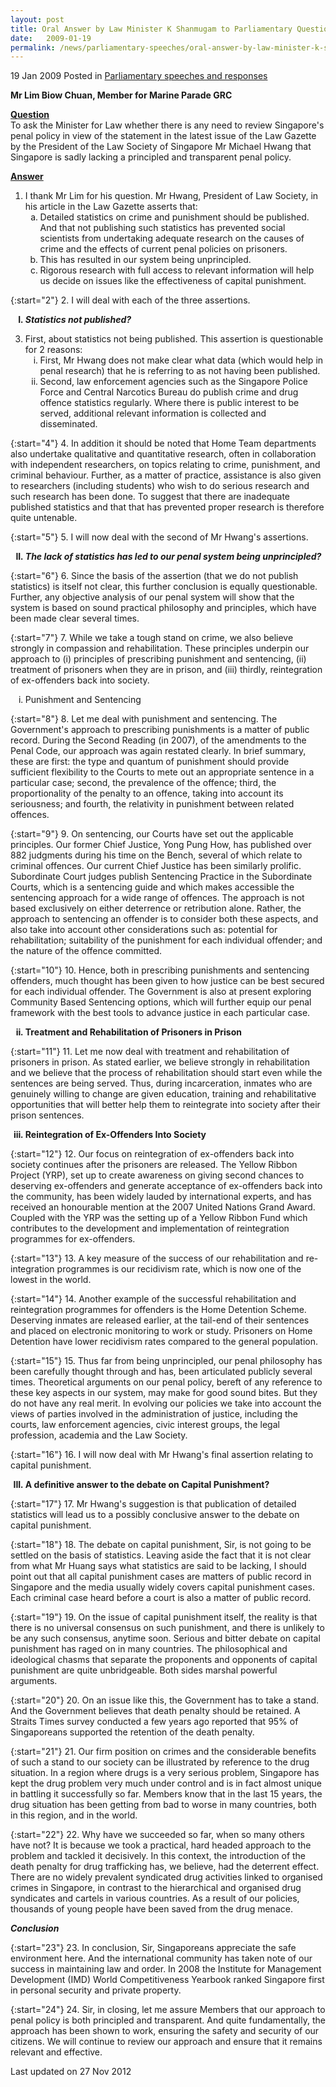```yaml
---
layout: post
title: Oral Answer by Law Minister K Shanmugam to Parliamentary Question on Penal Policy
date:   2009-01-19
permalink: /news/parliamentary-speeches/oral-answer-by-law-minister-k-shanmugam-to-parliamentary-question-on-penal-policy
---
```


19 Jan 2009 Posted in [Parliamentary speeches and responses](/news/parliamentary-speeches)

**Mr Lim Biow Chuan, Member for Marine Parade GRC**

**<u>Question </u>**  
To ask the Minister for Law whether there is any need to review Singapore's penal policy in view of the statement in the latest issue of the Law Gazette by the President of the Law Society of Singapore Mr Michael Hwang that Singapore is sadly lacking a principled and transparent penal policy.

**<u>Answer</u>**  


<ol>
<li>I thank Mr Lim for his question.  Mr Hwang, President of Law Society, in his article in the Law Gazette asserts that:

<ol style="list-style-type: lower-alpha">
<li>Detailed statistics on crime and punishment should be published. And that not publishing such statistics has prevented social scientists from undertaking adequate research on the causes of crime and the effects of current penal policies on prisoners. </li>

<li>This has resulted in our system being unprincipled. </li>

<li>Rigorous research with full access to relevant information will help us decide on issues like the effectiveness of capital punishment. </li> 
</ol>

</li>
</ol>

{:start="2"}
2. I will deal with each of the three assertions.

<ol style="list-style-type: upper-roman; font-weight:bold;">
<li><i>Statistics not published?</i></li>
</ol>


<ol start="3">
<li>First, about statistics not being published. This assertion is questionable for 2 reasons:

<ol style="list-style-type: lower-roman">
<li>First, Mr Hwang does not make clear what data (which would help in penal research) that he is referring to as not having been published. </li>

<li>Second, law enforcement agencies such as the Singapore Police Force and Central Narcotics Bureau do publish crime and drug offence statistics regularly.  Where there is public interest to be served, additional relevant information is collected and disseminated. </li>
 
</ol>

</li>
</ol>

{:start="4"}
4. In addition it should be noted that Home Team departments also undertake qualitative and quantitative research, often in collaboration with independent researchers, on topics relating to crime, punishment, and criminal behaviour.  Further, as a matter of practice, assistance is also given to researchers  (including students) who wish to do serious research and such research has been done. To suggest that there are inadequate published statistics and that that has prevented proper research is therefore quite untenable.

{:start="5"}
5. I will now deal with the second of Mr Hwang's assertions.

<ol start="2" style="list-style-type: upper-roman; font-weight:bold;">
<li><i>The lack of statistics has led to our penal system being unprincipled?</i> 
</li>
</ol>

{:start="6"}
6. Since the basis of the assertion (that we do not publish statistics) is itself not clear, this further conclusion is equally questionable. Further, any objective analysis of our penal system will show that the system is based on sound practical philosophy and principles, which have been made clear several times.

{:start="7"}
7. While we take a tough stand on crime, we also believe strongly in compassion and rehabilitation.  These principles underpin our approach to (i) principles of prescribing punishment and sentencing, (ii) treatment of prisoners when they are in prison, and (iii) thirdly, reintegration of ex-offenders back into society.


<ol style="list-style-type: lower-roman">
<li>Punishment and Sentencing</li>
</ol>

{:start="8"}
8. Let me deal with punishment and sentencing.  The Government's approach to prescribing punishments is a matter of public record.  During the Second Reading (in 2007), of the amendments to the Penal Code, our approach was again restated clearly.  In brief summary, these are first: the type and quantum of punishment should provide sufficient flexibility to the Courts to mete out an appropriate sentence in a particular case; second, the prevalence of the offence; third, the proportionality of the penalty to an offence, taking into account its seriousness; and fourth, the relativity in punishment between related offences. 

{:start="9"}
9. On sentencing, our Courts have set out the applicable principles. Our former Chief Justice, Yong Pung How, has published over 882 judgments during his time on the Bench, several of which relate to criminal offences.  Our current Chief Justice has been similarly prolific.  Subordinate Court judges publish Sentencing Practice in the Subordinate Courts, which is a sentencing guide and which makes accessible the sentencing approach for a wide range of offences.  The approach is not based exclusively on either deterrence or retribution alone.  Rather, the approach to sentencing an offender is to consider both these aspects, and also take into account other considerations such as: potential for rehabilitation; suitability of the punishment for each individual offender; and the nature of the offence committed. 

{:start="10"}
10. Hence, both in prescribing punishments and sentencing offenders, much thought has been given to how justice can be best secured for each individual offender.  The Government is also at present exploring Community Based Sentencing options, which will further equip our penal framework with the best tools to advance justice in each particular case.

<ol start="2" style="list-style-type: lower-roman; font-weight:bold;">
<li>Treatment and Rehabilitation of Prisoners in Prison </li>
</ol>

{:start="11"}
11. Let me now deal with treatment and rehabilitation of prisoners in prison.  As stated earlier, we believe strongly in rehabilitation and we believe that the process of rehabilitation should start even while the sentences are being served. Thus, during incarceration, inmates who are genuinely willing to change are given education, training and rehabilitative opportunities that will better help them to reintegrate into society after their prison sentences.

<ol start="3" style="list-style-type: lower-roman; font-weight:bold;">
<li>Reintegration of Ex-Offenders Into Society </li>
</ol>

{:start="12"}
12. Our focus on reintegration of ex-offenders back into society continues after the prisoners are released.  The Yellow Ribbon Project (YRP), set up to create awareness on giving second chances to deserving ex-offenders and generate acceptance of ex-offenders back into the community, has been widely lauded by international experts, and has received an honourable mention at the 2007 United Nations Grand Award.  Coupled with the YRP was the setting up of a Yellow Ribbon Fund which contributes to the development and implementation of reintegration programmes for ex-offenders.

{:start="13"}
13. A key measure of the success of our rehabilitation and re-integration programmes is our recidivism rate, which is now one of the lowest in the world.

{:start="14"}
14. Another example of the successful rehabilitation and reintegration programmes for offenders is the Home Detention Scheme. Deserving inmates are released earlier, at the tail-end of their sentences and placed on electronic monitoring to work or study.  Prisoners on Home Detention have lower recidivism rates compared to the general population.

{:start="15"}
15. Thus far from being unprincipled, our penal philosophy has been carefully thought through and has, been articulated publicly several times.  Theoretical arguments on our penal policy, bereft of any reference to these key aspects in our system, may make for good sound bites.  But they do not have any real merit.  In evolving our policies we take into account the views of parties involved in the administration of justice, including the courts, law enforcement agencies, civic interest groups, the legal profession, academia and the Law Society.

{:start="16"}
16. I will now deal with Mr Hwang's final assertion relating to capital punishment.


<ol start="3" style="list-style-type: upper-roman; font-weight:bold;">
<li>A definitive answer to the debate on Capital Punishment? </li>
</ol>

{:start="17"}
17. Mr Hwang's suggestion is that publication of detailed statistics will lead us to a possibly conclusive answer to the debate on capital punishment.

{:start="18"}
18. The debate on capital punishment, Sir, is not going to be settled on the basis of statistics.  Leaving aside the fact that it is not clear from what Mr Huang says what statistics are said to be lacking, I should point out that all capital punishment cases are matters of public record in Singapore and the media usually widely covers capital punishment cases.  Each criminal case heard before a court is also a matter of public record.

{:start="19"}
19. On the issue of capital punishment itself, the reality is that there is no universal consensus on such punishment, and there is unlikely to be any such consensus, anytime soon.  Serious and bitter debate on capital punishment has raged on in many countries.  The philosophical and ideological chasms that separate the proponents and opponents of capital punishment are quite unbridgeable.  Both sides marshal powerful arguments.   

{:start="20"}
20. On an issue like this, the Government has to take a stand.  And the Government believes that death penalty should be retained.  A Straits Times survey conducted a few years ago reported that 95% of Singaporeans supported the retention of the death penalty.

{:start="21"}
21. Our firm position on crimes and the considerable benefits of such a stand to our society can be illustrated by reference to the drug situation.  In a region where drugs is a very serious problem, Singapore has kept the drug problem very much under control and is in fact almost unique in battling it successfully so far. Members know that in the last 15 years, the drug situation has been getting from bad to worse in many countries, both in this region, and in the world.

{:start="22"}
22. Why have we succeeded so far, when so many others have not?  It is because we took a practical, hard headed approach to the problem and tackled it decisively.  In this context, the introduction of the death penalty for drug trafficking has, we believe, had the deterrent effect. There are no widely prevalent syndicated drug activities linked to organised crimes in Singapore, in contrast to the hierarchical and organised drug syndicates and cartels in various countries.  As a result of our policies, thousands of young people have been saved from the drug menace.


***Conclusion***

{:start="23"}
23. In conclusion, Sir, Singaporeans appreciate the safe environment here. And the international community has taken note of our success in maintaining law and order. In 2008 the Institute for Management Development (IMD) World Competitiveness Yearbook ranked Singapore first in personal security and private property.
 
{:start="24"} 
24. Sir, in closing, let me assure Members that our approach to penal policy is both principled and transparent.  And quite fundamentally, the approach has been shown to work, ensuring the safety and security of our citizens. We will continue to review our approach and ensure that it remains relevant and effective.



<p class="right-side-updated">Last updated on 27 Nov 2012</p> 
